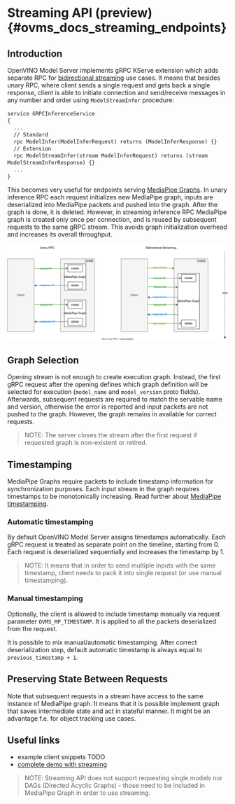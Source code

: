 # Streaming API (preview) {#ovms_docs_streaming_endpoints}

## Introduction
OpenVINO Model Server implements gRPC KServe extension which adds separate RPC for [bidirectional streaming](https://grpc.io/docs/what-is-grpc/core-concepts/#bidirectional-streaming-rpc) use cases. It means that besides unary RPC, where client sends a single request and gets back a single response, client is able to initiate connection and send/receive messages in any number and order using `ModelStreamInfer` procedure:

```
service GRPCInferenceService
{
  ...
  // Standard
  rpc ModelInfer(ModelInferRequest) returns (ModelInferResponse) {}
  // Extension
  rpc ModelStreamInfer(stream ModelInferRequest) returns (stream ModelStreamInferResponse) {}
  ...
}
```

This becomes very useful for endpoints serving [MediaPipe Graphs](./mediapipe.md). In unary inference RPC each request initializes new MediaPipe graph, inputs are deserialized into MediaPipe packets and pushed into the graph. After the graph is done, it is deleted.
However, in streaming inference RPC MediaPipe graph is created only once per connection, and is reused by subsequent requests to the same gRPC stream. This avoids graph initialization overhead and increases its overall throughput.

![diagram](streaming_diagram.svg)

## Graph Selection
Opening stream is not enough to create execution graph. Instead, the first gRPC request after the opening defines which graph definition will be selected for execution (`model_name` and `model_version` proto fields).
Afterwards, subsequent requests are required to match the servable name and version, otherwise the error is reported and input packets are not pushed to the graph. However, the graph remains in available for correct requests.

> NOTE: The server closes the stream after the first request if requested graph is non-existent or retired.

## Timestamping
MediaPipe Graphs require packets to include timestamp information for synchronization purposes. Each input stream in the graph requires timestamps to be monotonically increasing. Read further about [MediaPipe timestamping](https://developers.google.com/mediapipe/framework/framework_concepts/synchronization#timestamp_synchronization).

### Automatic timestamping
By default OpenVINO Model Server assigns timestamps automatically. Each gRPC request is treated as separate point on the timeline, starting from 0. Each request is deserialized sequentially and increases the timestamp by 1.

> NOTE: It means that in order to send multiple inputs with the same timestamp, client needs to pack it into single request (or use manual timestamping).

### Manual timestamping
Optionally, the client is allowed to include timestamp manually via request parameter `OVMS_MP_TIMESTAMP`. It is applied to all the packets deserialized from the request.

It is possible to mix manual/automatic timestamping. After correct deserialization step, default automatic timestamp is always equal to `previous_timestamp + 1`.

## Preserving State Between Requests
Note that subsequent requests in a stream have access to the same instance of MediaPipe graph. It means that it is possible implement graph that saves intermediate state and act in stateful manner. It might be an advantage f.e. for object tracking use cases.

## Useful links
- example client snippets TODO
- [complete demo with streaming](../demos/mediapipe/holistic_tracking/README.md)

> NOTE: Streaming API does not support requesting single models nor DAGs (Directed Acyclic Graphs) - those need to be included in MediaPipe Graph in order to use streaming.

